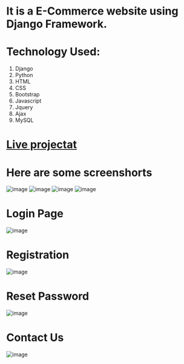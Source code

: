 # It is a E-Commerce website using Django Framework.

# Technology Used: 
1. Django
2. Python
3. HTML
4. CSS
5. Bootstrap
6. Javascript
7. Jquery
8. Ajax
9. MySQL

# [Live projectat](http://techstarmahesh.pythonanywhere.com/)

# Here are some screenshorts
![image](https://user-images.githubusercontent.com/46925955/196788676-68b333c7-c389-4d87-99e8-6415ee78d1ea.png)
![image](https://user-images.githubusercontent.com/46925955/196788728-c9b4397f-de33-4259-91b1-76022a264f9e.png)
![image](https://user-images.githubusercontent.com/46925955/196788797-4b4d6454-ec0a-46b3-9133-ffade021b017.png)
![image](https://user-images.githubusercontent.com/46925955/196788923-301f7f95-f8ca-45c2-89c7-eac95cceccbd.png)

# Login Page
![image](https://user-images.githubusercontent.com/46925955/196789057-010a97bf-3b46-4d82-a3da-e2d8abbe88c3.png)

# Registration
![image](https://user-images.githubusercontent.com/46925955/196789159-060a16fe-91ac-41da-b0bc-c8f7be7aa305.png)

# Reset Password 
![image](https://user-images.githubusercontent.com/46925955/196789282-4b795d1a-8e45-4a0a-863c-e583d699e8a9.png)

# Contact Us
![image](https://user-images.githubusercontent.com/46925955/196790087-0d743fa9-1dbe-461f-88de-10184f733eee.png)

